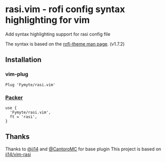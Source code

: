 # rasi.vim - rofi config syntax highlighting for vim

Add syntax highlighting support for rasi config file

The syntax is based on the [rofi-theme man page](https://man.archlinux.org/man/community/rofi/rofi-theme.5.en). (v1.7.2)

## Installation
### vim-plug
```vim 
Plug 'Fymyte/rasi.vim'
```

### [Packer](https://github.com/wbthomason/packer.nvim)
```vim
use {
  'Fymyte/rasi.vim',
  ft = 'rasi',
}
```

## Thanks
Thanks to [@ii14](https://github.com/ii14/) and [@CantoroMC](https://github.com/CantoroMC) for base plugin
This project is based on
[ii14/vim-rasi](https://github.com/ii14/vim-rasi)
